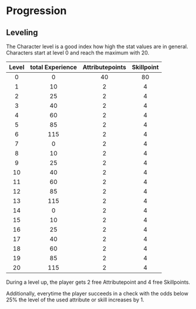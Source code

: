 # Progression

## Leveling

The Character level is a good index how high the stat values are in general.
Characters start at level 0 and reach the maximum with 20.

| Level | total Experience | Attributepoints | Skillpoint |
|:-----:|:----------------:|:---------------:|:----------:|
|   0   |       0          |   40            |     80     |
|   1   |       10         |   2             |     4      |
|   2   |       25         |   2             |     4      |
|   3   |       40         |   2             |     4      |
|   4   |       60         |   2             |     4      |
|   5   |       85         |   2             |     4      |
|   6   |       115        |   2             |     4      |
|   7   |       0          |   2             |     4      |
|   8   |       10         |   2             |     4      |
|   9   |       25         |   2             |     4      |
|  10   |       40         |   2             |     4      |
|  11   |       60         |   2             |     4      |
|  12   |       85         |   2             |     4      |
|  13   |       115        |   2             |     4      |
|  14   |       0          |   2             |     4      |
|  15   |       10         |   2             |     4      |
|  16   |       25         |   2             |     4      |
|  17   |       40         |   2             |     4      |
|  18   |       60         |   2             |     4      |
|  19   |       85         |   2             |     4      |
|  20   |       115        |   2             |     4      |


During a level up, the player gets 2 free Attributepoint and 4 free Skillpoints.

Additionally, everytime the player succeeds in a check with the odds below 25% the level of the used attribute or skill increases by 1.


